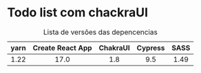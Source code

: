 # Todo list com chackraUI

<table style="text-align:center;">
<caption>Lista de versões das depencencias</caption>
  <thead>
    <tr>
        <th>yarn</th>
        <th>Create React App</th>
        <th>ChakraUI</th>
        <th>Cypress</th>
        <th>SASS</th>
    </tr>
  </thead>
  <tbody>
    <tr>
      <td>1.22</td>
      <td>17.0</td>
      <td>1.8</td>
      <td>9.5</td>
      <td>1.49</td>
    </td>
  </tbody>
</table>
